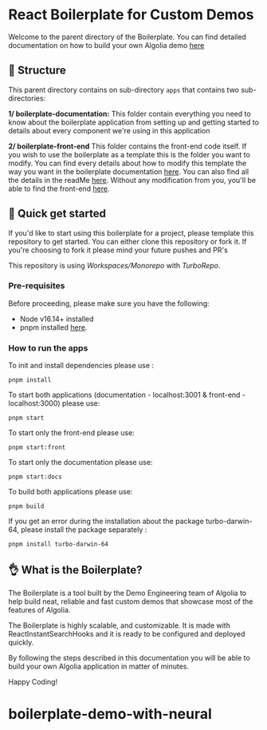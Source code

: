 # React Boilerplate for Custom Demos

Welcome to the parent directory of the Boilerplate. You can find detailed documentation on how to build your own Algolia demo [here](https://boilerplate-docs.netlify.app/)

## 🧱 Structure

This parent directory contains on sub-directory `apps` that contains two sub-directories:

**1/ boilerplate-documentation:**
This folder contain everything you need to know about the boilerplate application from setting up and getting started to details about every component we're using in this application

**2/ boilerplate-front-end**
This folder contains the front-end code itself. If you wish to use the boilerplate as a template this is the folder you want to modify. You can find every details about how to modify this template the way you want in the boilerplate documentation [here](https://boilerplate-docs.netlify.app/).
You can also find all the details in the readMe [here](https://github.com/algolia/algolia-react-boilerplate/tree/main/apps/boilerplate-front-end).
Without any modification from you, you'll be able to find the front-end [here](https://algolia-react-boilerplate.netlify.app/).

## 🚀 Quick get started

If you'd like to start using this boilerplate for a project, please template this repository to get started. You can either clone this repository or fork it. If you're choosing to fork it please mind your future pushes and PR's

This repository is using _Workspaces/Monorepo_ with _TurboRepo_.

### Pre-requisites

Before proceeding, please make sure you have the following:

- Node v16.14+ installed
- pnpm installed [here](https://pnpm.io/).

### How to run the apps

To init and install dependencies please use :

    pnpm install

To start both applications (documentation - localhost:3001 & front-end - localhost:3000) please use:

    pnpm start

To start only the front-end please use:

    pnpm start:front

To start only the documentation please use:

    pnpm start:docs

To build both applications please use:

    pnpm build

If you get an error during the installation about the package turbo-darwin-64, please install the package separately :

    pnpm install turbo-darwin-64

## 👌 What is the Boilerplate?

The Boilerplate is a tool built by the Demo Engineering team of Algolia to help build neat, reliable and fast custom demos that showcase most of the features of Algolia.

The Boilerplate is highly scalable, and customizable. It is made with ReactInstantSearchHooks and it is ready to be configured and deployed quickly.

By following the steps described in this documentation you will be able to build your own Algolia application in matter of minutes.

Happy Coding!

# boilerplate-demo-with-neural
